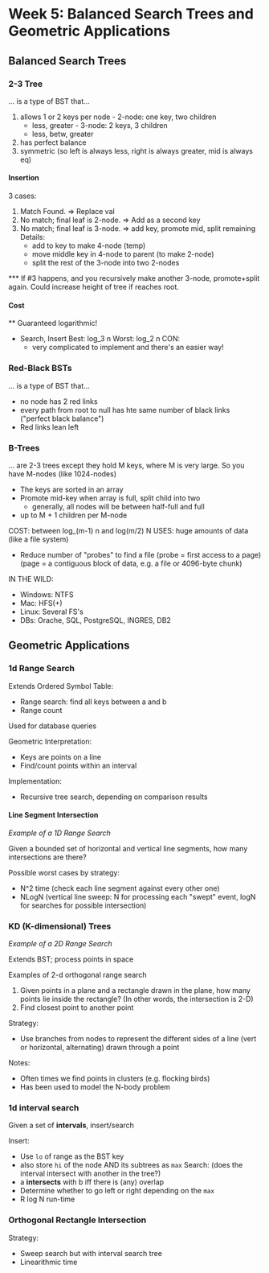 # Week 5: Balanced Search Trees and Geometric Applications

## Balanced Search Trees

### 2-3 Tree

... is a type of BST that...

  1. allows 1 or 2 keys per node
    - 2-node: one key, two children
      - less, greater
    - 3-node: 2 keys, 3 children
      - less, betw, greater
  2. has perfect balance
  3. symmetric (so left is always less, right is always greater, mid is always eq)

#### Insertion

3 cases:

1. Match Found. => Replace val
2. No match; final leaf is 2-node. => Add as a second key
3. No match; final leaf is 3-node. => add key, promote mid, split remaining
    Details:
    - add to key to make 4-node (temp)
    - move middle key in 4-node to parent (to make 2-node)
    - split the rest of the 3-node into two 2-nodes

*** If #3 happens, and you recursively make another 3-node, promote+split again. Could increase height of tree if reaches root.

#### Cost

** Guaranteed logarithmic!
- Search, Insert
  Best: log_3 n
  Worst: log_2 n
CON:
  - very complicated to implement and there's an easier way!

### Red-Black BSTs

... is a type of BST that...

- no node has 2 red links
- every path from root to null has hte same number of black links ("perfect black balance")
- Red links lean left

### B-Trees

... are 2-3 trees except they hold M keys, where M is very large. So you have M-nodes (like 1024-nodes)

- The keys are sorted in an array
- Promote mid-key when array is full, split child into two
  - generally, all nodes will be between half-full and full
- up to M + 1 children per M-node

COST: between log_(m-1) n and log(m/2) N
USES: huge amounts of data (like a file system)
  - Reduce number of "probes" to find a file (probe = first access to a page) (page = a contiguous block of data, e.g. a file or 4096-byte chunk)

IN THE WILD:
  - Windows: NTFS
  - Mac: HFS(+)
  - Linux: Several FS's
  - DBs: Orache, SQL, PostgreSQL, INGRES, DB2

## Geometric Applications

### 1d Range Search

Extends Ordered Symbol Table:
  - Range search: find all keys between a and b
  - Range count

Used for database queries

Geometric Interpretation:
  - Keys are points on a line
  - Find/count points within an interval

Implementation:
  - Recursive tree search, depending on comparison results

#### Line Segment Intersection

*Example of a 1D Range Search*

Given a bounded set of horizontal and vertical line segments, how many intersections are there?

Possible worst cases by strategy:
  - N^2 time (check each line segment against every other one)
  - NLogN (vertical line sweep: N for processing each "swept" event, logN for searches for possible intersection)

### KD (K-dimensional) Trees

*Example of a 2D Range Search*

Extends BST; process points in space

Examples of 2-d orthogonal range search
  1. Given points in a plane and a rectangle drawn in the plane, how many points lie inside the rectangle? (In other words, the intersection is 2-D)
  2. Find closest point to another point

Strategy:
  - Use branches from nodes to represent the different sides of a line (vert or horizontal, alternating) drawn through a point

Notes:
  - Often times we find points in clusters (e.g. flocking birds)
  - Has been used to model the N-body problem

### 1d interval search

Given a set of **intervals**, insert/search

Insert:
  - Use `lo` of range as the BST key
  - also store `hi` of the node AND its subtrees as `max`
Search: (does the interval intersect with another in the tree?)
  - a **intersects** with b iff there is (any) overlap
  - Determine whether to go left or right depending on the `max`
  - R log N run-time

### Orthogonal Rectangle Intersection

Strategy:
  - Sweep search but with interval search tree
  - Linearithmic time
